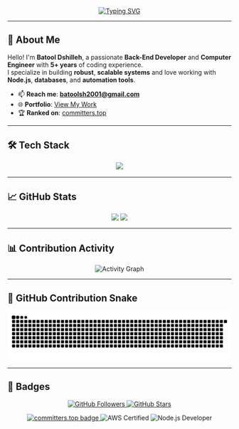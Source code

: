 <p align="center">
  <a href="https://github.com/batooldshilleh">
    <img src="https://readme-typing-svg.demolab.com?font=Fira+Code&pause=1000&center=true&width=435&lines=Backend+Developer+%F0%9F%92%BB;Computer+Engineer+%F0%9F%9B%B7%EF%B8%8F;5%2B+Years+Coding+Experience+%F0%9F%92%AA;Always+Learning+New+Things+%F0%9F%A6%95" alt="Typing SVG" />
  </a>
</p>

---

## 👋 About Me

Hello! I'm **Batool Dshilleh**, a passionate **Back-End Developer** and **Computer Engineer** with **5+ years** of coding experience.  
I specialize in building **robust**, **scalable systems** and love working with **Node.js**, **databases**, and **automation tools**.

- 📫 **Reach me**: **batoolsh2001@gmail.com**
- 🌐 **Portfolio**: [View My Work](https://cerulean-crostata-47be35.netlify.app/)
- 🏆 **Ranked on**: [committers.top](https://user-badge.committers.top/palestine_private/batooldshilleh)

---

## 🛠️ Tech Stack

<p align="center">
  <img src="https://skillicons.dev/icons?i=nodejs,express,mongodb,mysql,ts,js,py,dart,flutter,git,github,linux,docker,jenkins,vscode,postman,aws,react" />
</p>

---

## 📈 GitHub Stats

<p align="center">
  <img src="https://github-readme-stats.vercel.app/api/top-langs/?username=batooldshilleh&layout=compact&theme=default" height="140" />
  <img src="https://streak-stats.demolab.com/?user=batooldshilleh&theme=default" height="140" />
</p>

---

## 📊 Contribution Activity

<p align="center">
  <img src="https://github-readme-activity-graph.vercel.app/graph?username=batooldshilleh&theme=minimal&radius=16&area=true" alt="Activity Graph" />
</p>

---

## 🐍 GitHub Contribution Snake

<p align="center">
  <img src="https://raw.githubusercontent.com/batooldshilleh/batooldshilleh/output/github-contribution-grid-snake.svg" alt="snake" />
</p>

---

## 🏅 Badges

<p align="center">
  <!-- GitHub Followers Badge -->
  <a href="https://github.com/batooldshilleh">
    <img src="https://img.shields.io/github/followers/batooldshilleh?style=social" alt="GitHub Followers" />
  </a>

  <!-- GitHub Stars Badge -->
  <a href="https://github.com/batooldshilleh">
    <img src="https://img.shields.io/github/stars/batooldshilleh?style=social" alt="GitHub Stars" />
  </a>

  

 
</p>

<p align="center">
  <!-- committers.top Badge -->
  <a href="https://github.com/batooldshilleh">
    <img src="https://user-badge.committers.top/palestine_private/batooldshilleh.svg" alt="committers.top badge" />
  </a>
  <!-- AWS Certified Badge -->
  <img src="https://img.shields.io/badge/AWS%20Certified-Solutions%20Architect-FF9900" alt="AWS Certified" />

  <!-- Node.js Developer Badge -->
  <img src="https://img.shields.io/badge/Node.js-%20Development-339933" alt="Node.js Developer" />
</p>
